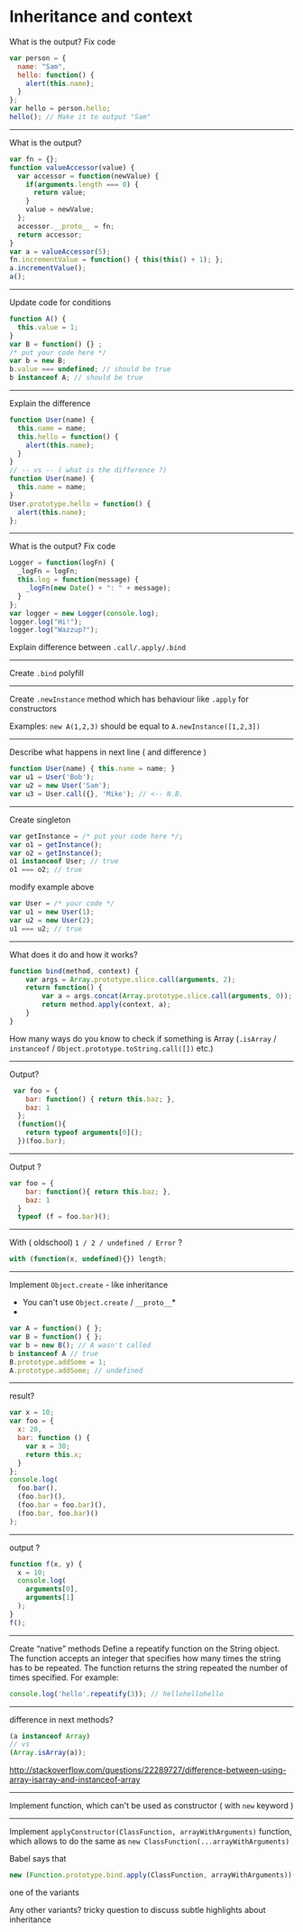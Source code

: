 # Inheritance and context

What is the output? Fix code
```javascript
var person = {
  name: "Sam",
  hello: function() {
    alert(this.name);
  }
};
var hello = person.hello;
hello(); // Make it to output "Sam"
```
---
What is the output?
```javascript
var fn = {};
function valueAccessor(value) {
  var accessor = function(newValue) {
    if(arguments.length === 0) {
      return value;
    }
    value = newValue;
  };
  accessor.__proto__ = fn;
  return accessor;
}
var a = valueAccessor(5);
fn.incrementValue = function() { this(this() + 1); };
a.incrementValue();
a();
```
---
Update code for conditions
```javascript
function A() {
  this.value = 1;
}
var B = function() {} ;
/* put your code here */
var b = new B;
b.value === undefined; // should be true
b instanceof A; // should be true
```
---
Explain the difference
```javascript
function User(name) {
  this.name = name;
  this.hello = function() {
    alert(this.name);
  }
}
// -- vs -- ( what is the difference ?)
function User(name) {
  this.name = name;
}
User.prototype.hello = function() {
  alert(this.name);
};
```
---
What is the output? Fix code
```javascript
Logger = function(logFn) {
  _logFn = logFn;
  this.log = function(message) {
    _logFn(new Date() + ": " + message);
  }
};
var logger = new Logger(console.log);
logger.log("Hi!");
logger.log("Wazzup?");
```
Explain difference between `.call/.apply/.bind`

---
Create `.bind` polyfill

---
Create `.newInstance` method which has behaviour like `.apply` for constructors

Examples: `new A(1,2,3)` should be equal to `A.newInstance([1,2,3])` 

---
Describe what happens in next line ( and difference )
```javascript
function User(name) { this.name = name; }
var u1 = User('Bob');
var u2 = new User('Sam');
var u3 = User.call({}, 'Mike'); // <-- N.B.
```
---
Create singleton
```javascript
var getInstance = /* put your code here */;
var o1 = getInstance();
var o2 = getInstance();
o1 instanceof User; // true
o1 === o2; // true
```
modify example above
```javascript
var User = /* your code */
var u1 = new User(1);
var u2 = new User(2);
u1 === u2; // true
```
---
What does it do and how it works?
```javascript
function bind(method, context) {
    var args = Array.prototype.slice.call(arguments, 2);
    return function() {
        var a = args.concat(Array.prototype.slice.call(arguments, 0));
        return method.apply(context, a);
    }
}
```
How many ways do you know to check if something is Array (`.isArray` / `instanceof` / `Object.prototype.toString.call([])` etc.)

---
Output?
```javascript
 var foo = {
    bar: function() { return this.baz; },
    baz: 1
  };
  (function(){
    return typeof arguments[0]();
  })(foo.bar);
```
---
Output ?
```javascript
var foo = {
    bar: function(){ return this.baz; },
    baz: 1
  }
  typeof (f = foo.bar)();
```
---
With ( oldschool) `1 / 2 / undefined / Error` ?
```javascript
with (function(x, undefined){}) length;
```
---
Implement `Object.create` - like inheritance
* You can't use `Object.create` / `__proto__`*
* 
```javascript
var A = function() { };
var B = function() { };
var b = new B(); // A wasn't called
b instanceof A // true
B.prototype.addSome = 1;
A.prototype.addSome; // undefined
```
---
result?
```javascript
var x = 10;
var foo = {
  x: 20,
  bar: function () {
    var x = 30;
    return this.x;
  }
};
console.log(
  foo.bar(),
  (foo.bar)(),
  (foo.bar = foo.bar)(),
  (foo.bar, foo.bar)()
);
```
---
output ?
```javascript
function f(x, y) {
  x = 10;
  console.log(
    arguments[0],
    arguments[1]
  );
}
f();
```
---
Create “native” methods
Define a repeatify function on the String object. The function accepts an integer that specifies how many times the string has to be repeated. The function returns the string repeated the number of times specified. For example:
```javascript
console.log('hello'.repeatify(3)); // hellohellohello
```
---
difference in next methods? 
```javascript
(a instanceof Array)
// vs
(Array.isArray(a));
 ```
http://stackoverflow.com/questions/22289727/difference-between-using-array-isarray-and-instanceof-array

---
Implement function, which can't be used as constructor ( with `new` keyword )

---
Implement `applyConstructor(ClassFunction, arrayWithArguments)` function, which allows to do the same as
`new ClassFunction(...arrayWithArguments)`

Babel says that 
```javascript
new (Function.prototype.bind.apply(ClassFunction, arrayWithArguments))();
```
one of the variants

Any other variants? tricky question to discuss subtle highlights about inheritance
